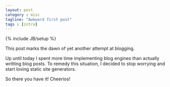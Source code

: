 ```yaml
---
layout: post
category : misc
tagline: "Awkward first post"
tags : [intro]
---
```

{% include JB/setup %}

This post marks the dawn of yet another attempt at blogging.

<!-- more -->

Up until today I spent more time implementing blog engines than
actually writting blog posts. To remedy this situation, I decided to
stop worrying and start loving static site generators.

So there you have it! Cheerios!
